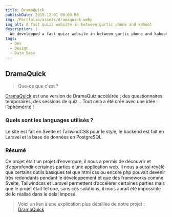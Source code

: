 ```yaml
---
title: DramaQuick
publishDate: 2019-12-01 00:00:00
img: /Portfolio/assets/dramaquick.webp
img_alt: A fast quizz website in between gartic phone and kahoot
description: |
  We developped a fast quizz website in between gartic phone and kahoot made with Svelte, TailwindCSS and Laravel.
tags:
  - Dev
  - Design
  - Data Base
---
```


## DramaQuick

> Que-ce que c'est ?

[DramaQuick](https://github.com/Dramaquick/DramaQuick) est une version de DramaQuiz accélérée ; des questionnaires temporaires, des sessions de quiz... Tout cela a été créé avec une idée : l’éphémérité !

### Quels sont les languages utilisés ?

Le site est fait en Svelte et TailwindCSS pour le style, le backend est fait en Laravel et la base de données en PostgreSQL.

### Résumé

Ce projet était un projet d’envergure, il nous a permis de découvrir et d’approfondir certaines parties d’une application web. Il nous a aussi révélé que certains outils basiques tel que html css ou encore php pouvait devenir très redondants pendant le développement et que des frameworks comme Svelte, Tailwindcss et Laravel permettent d’accélérer certaines parties mais que le projet était tel que, sans ces solutions, il nous aurait été impossible de le réalisé dans le délai imposé.

> Voici un lien à une explication plus détaillée de notre projet : [DramaQuick](https://cdn.discordapp.com/attachments/1016333891105214604/1101173336463122503/DramaQuick.docx?ex=65563a16&is=6543c516&hm=3ba5d199fdf4649f571f15da1ec1a25c2df061884db5a71403b38bede1ec8ed5&)